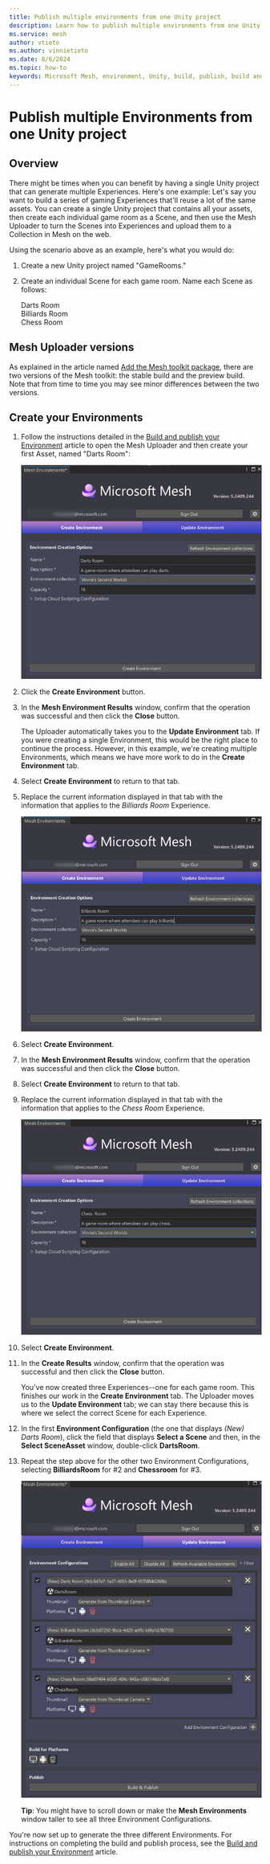 ```yaml
---
title: Publish multiple environments from one Unity project
description: Learn how to publish multiple environments from one Unity project using the Mesh toolkit
ms.service: mesh
author: vtieto
ms.author: vinnietieto
ms.date: 8/6/2024
ms.topic: how-to
keywords: Microsoft Mesh, environment, Unity, build, publish, build and publish, uploader, Mesh uploader, filter, multiple
---
```


# Publish multiple Environments from one Unity project

## Overview

There might be times when you can benefit by having a single Unity project that can generate multiple Experiences. Here's one example: Let's say you want to build a series of gaming Experiences that'll reuse a lot of the same assets. You can create a single Unity project that contains all your assets, then create each individual game room as a Scene, and then use the Mesh Uploader to turn the Scenes into Experiences and upload them to a Collection in Mesh on the web.

Using the scenario above as an example, here's what you would do:

1. Create a new Unity project named "GameRooms."
1. Create an individual Scene for each game room. Name each Scene as follows:

    Darts Room  
    Billiards Room  
    Chess Room  

## Mesh Uploader versions

As explained in the article named [Add the Mesh toolkit package](../build-your-basic-environment/add-the-mesh-toolkit-package.md), there are two versions of the Mesh toolkit: the stable build and the preview build. Note that from time to time you may see minor differences between the two versions.

## Create your Environments

1. Follow the instructions detailed in the [Build and publish your Environment](./build-and-publish-your-environment.md) article to open the Mesh Uploader and then create your first Asset, named "Darts Room":

    ![A screenshot of the Mesh Uploader window in the Create Environment tab with information for the DartsRoom Environment.](../../media/make-your-environment-available/011-create-dartsroom-asset-logo.png)

1. Click the **Create Environment** button.
1. In the **Mesh Environment Results** window, confirm that the operation was successful and then click the **Close** button. 

    The Uploader automatically takes you to the **Update Environment** tab. If you were creating a single Environment, this would be the right place to continue the process. However, in this example, we're creating multiple Environments, which means we have more work to do in the **Create Environment** tab.

1. Select **Create Environment** to return to that tab.
1. Replace the current information displayed in that tab with the information that applies to the *Billiards Room* Experience.

    ![A screenshot of the Mesh Uploader window in the Create Environment tab with information for the BilliardsRoom Environment.](../../media/make-your-environment-available/012-create-billiardsroom-asset.png)

1. Select **Create Environment**.
1. In the **Mesh Environment Results** window, confirm that the operation was successful and then click the **Close** button. 
1. Select **Create Environment** to return to that tab.
1. Replace the current information displayed in that tab with the information that applies to the *Chess Room* Experience.

    ![A screenshot of the Mesh Uploader window in the Create Environment tab with information for the BilliardsRoom Environment.](../../media/make-your-environment-available/013-create-chessroom-asset-logo.png)

1. Select **Create Environment**.
1. In the **Create Results** window, confirm that the operation was successful and then click the **Close** button. 

    You've now created three Experiences--one for each game room. This finishes our work in the **Create Environment** tab. The Uploader moves us to the **Update Environment** tab; we can stay there because this is where we select the correct Scene for each Experience.

1. In the first **Environment Configuration** (the one that displays *(New) Darts Room*), click the field that displays **Select a Scene** and then, in the **Select SceneAsset** window, double-click **DartsRoom**.
1. Repeat the step above for the other two Environment Configurations, selecting **BilliardsRoom** for #2 and **Chessroom** for #3.

    ![A screenshot of the Mesh Uploader window in the Create Environment tab with information for the ChessRoom Environment.](../../media/make-your-environment-available/014-three-scenes-logo.png)

    **Tip**: You might have to scroll down or make the **Mesh Environments** window taller to see all three Environment Configurations.

You're now set up to generate the three different Environments. For instructions on completing the build and publish process, see the [Build and publish your Environment](./build-and-publish-your-environment.md) article.

